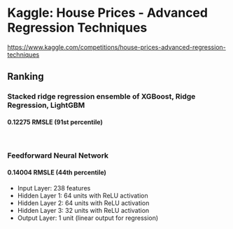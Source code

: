 # Kaggle: House Prices - Advanced Regression Techniques
https://www.kaggle.com/competitions/house-prices-advanced-regression-techniques


## Ranking
### Stacked ridge regression ensemble of XGBoost, Ridge Regression, LightGBM
#### 0.12275 RMSLE (91st percentile)

&nbsp;

### Feedforward Neural Network
#### 0.14004 RMSLE (44th percentile)
- Input Layer: 238 features
- Hidden Layer 1: 64 units with ReLU activation
- Hidden Layer 2: 64 units with ReLU activation
- Hidden Layer 3: 32 units with ReLU activation
- Output Layer: 1 unit (linear output for regression)
